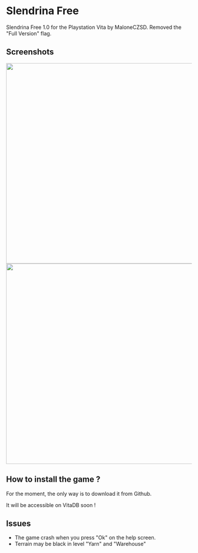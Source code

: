 # Slendrina Free
Slendrina Free 1.0 for the Playstation Vita by MaloneCZSD.
Removed the "Full Version" flag.

## Screenshots
<img src="https://github.com/user-attachments/assets/50cb369a-c3f5-4852-ab1e-e62fcdf3d6f3" width="960" height="544" />
<img src="https://github.com/user-attachments/assets/7a1fa000-9530-4b1d-98a3-3dc0db4504ef" width="960" height="544" />

## How to install the game ?
For the moment, the only way is to download it from Github.

It will be accessible on VitaDB soon !

## Issues
- The game crash when you press "Ok" on the help screen.
- Terrain may be black in level "Yarn" and "Warehouse"
